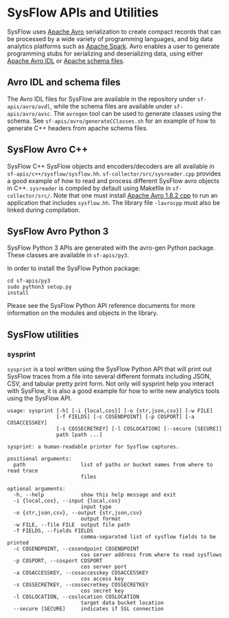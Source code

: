 #  SysFlow APIs and Utilities

SysFlow uses [Apache Avro](https://avro.apache.org/) serialization to create compact records that can be processed by a wide variety of programming languages, and big data analytics platforms such as [Apache Spark](https://spark.apache.org/). Avro enables a user to generate programming stubs for serializing and deserializing data, using either [Apache Avro IDL](https://avro.apache.org/docs/1.8.2/idl.html) or [Apache schema files](https://avro.apache.org/docs/1.8.2/spec.html).  

## Avro IDL and schema files

The Avro IDL files for SysFlow are available in the repository under <code>sf-apis/avro/avdl</code>, while the schema files are available under <code>sf-apis/avro/avsc</code>.   The `avrogen` tool can be used to generate classes using the schema.  See <code>sf-apis/avro/generateCClasses.sh</code> for an example of how to generate C++ headers from apache schema files.  

##  SysFlow Avro C++

SysFlow C++ SysFlow objects and encoders/decoders are all available in <code>sf-apis/c++/sysflow/sysflow.hh</code>.  <code>sf-collector/src/sysreader.cpp</code> provides a good example of how to read and process different SysFlow avro objects in C++.   <code>sysreader</code> is compiled by default using Makefile in <code>sf-collector/src/</code>.   Note that one must install [Apache Avro 1.8.2 cpp](https://avro.apache.org/releases.html) to run an application that includes `sysflow.hh`.  The library file <code>-lavrocpp</code> must also be linked during compilation. 

## SysFlow Avro Python 3

SysFlow Python 3 APIs are generated with the avro-gen Python package. These classes are available in <code>sf-apis/py3</code>.

In order to install the SysFlow Python package:

<code>cd sf-apis/py3</code><br/>
<code>sudo python3 setup.py install</code>

Please see the SysFlow Python API reference documents for more information on the modules and objects in the library.

## SysFlow utilities

### sysprint

`sysprint` is a tool written using the SysFlow Python API that will print out SysFlow traces from a file into several different formats including JSON, CSV, and tabular pretty print form.  Not only will sysprint help you interact with SysFlow, it is also a good example for how to write new analytics tools using the SysFlow API.   

```
usage: sysprint [-h] [-i {local,cos}] [-o {str,json,csv}] [-w FILE]
                [-f FIELDS] [-c COSENDPOINT] [-p COSPORT] [-a COSACCESSKEY]
                [-s COSSECRETKEY] [-l COSLOCATION] [--secure [SECURE]]
                path [path ...]

sysprint: a human-readable printer for Sysflow captures.

positional arguments:
  path                  list of paths or bucket names from where to read trace
                        files

optional arguments:
  -h, --help            show this help message and exit
  -i {local,cos}, --input {local,cos}
                        input type
  -o {str,json,csv}, --output {str,json,csv}
                        output format
  -w FILE, --file FILE  output file path
  -f FIELDS, --fields FIELDS
                        comma-separated list of sysflow fields to be printed
  -c COSENDPOINT, --cosendpoint COSENDPOINT
                        cos server address from where to read sysflows
  -p COSPORT, --cosport COSPORT
                        cos server port
  -a COSACCESSKEY, --cosaccesskey COSACCESSKEY
                        cos access key
  -s COSSECRETKEY, --cossecretkey COSSECRETKEY
                        cos secret key
  -l COSLOCATION, --coslocation COSLOCATION
                        target data bucket location
  --secure [SECURE]     indicates if SSL connection
```
